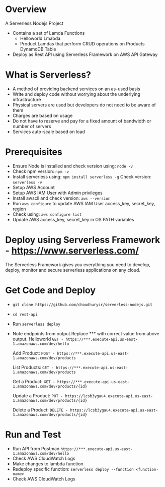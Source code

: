 # Overview
A Serverless Nodejs Project 
* Contains a set of Lamda Functions
    * Helloworld Lmabda
    * Product Lamdas that perform CRUD operations on Products DynamoDB Table
* Deploy as Rest API using Serverless Framework on AWS API Gateway


# What is Serverless?
* A method of providing backend services on an as-used basis
* Write and deploy code without worrying about the underlying infrastructure
* Physical servers are used but developers do not need to be aware of them
* Charges are based on usage
* Do not have to reserve and pay for a fixed amount of bandwidth or number of servers
* Services auto-scale based on load


# Prerequisites
* Ensure Node is installed and check version using: `node -v`
* Check npm version: `npm -v`
* Install serverless using: `npm install serverless -g` Check version: `serverless -v`
* Setup AWS Account
* Setup AWS IAM User with Admin privileges
* Install awscli and check version: `aws --version`
* Run `aws configure` to update AWS IAM User access_key, secret_key, region
* Check using: `aws configure list`
* Update AWS access_key, secret_key in OS PATH variables


# Deploy using Serverless Framework - https://www.serverless.com/
The Serverless Framework gives you everything you need to develop, deploy, monitor and secure serverless applications on any cloud.


# Get Code and Deploy
* `git clone https://github.com/choudhurysr/serverless-nodejs.git`

* `cd rest-api`

* Run `serverless deploy`

* Note endpoints from output.Replace *** with correct value from above output.
  Helloworld
  `GET - https://***.execute-api.us-east-1.amazonaws.com/dev/hello`

  Add Product:
  `POST - https://***.execute-api.us-east-1.amazonaws.com/dev/products`

  List Products:
  `GET - https://***.execute-api.us-east-1.amazonaws.com/dev/products`

  Get a Product:
  `GET - https://***.execute-api.us-east-1.amazonaws.com/dev/products/{id}`

  Update a Product:
  `PUT - https://lcsb3ygau4.execute-api.us-east-1.amazonaws.com/dev/products/{id}`
    
  Delete a Product:
  `DELETE - https://lcsb3ygau4.execute-api.us-east-1.amazonaws.com/dev/products/{id}`


# Run and Test
* Run API from Postman `https://***.execute-api.us-east-1.amazonaws.com/dev/hello`
* Check AWS CloudWatch Logs
* Make changes to lambda function
* Redeploy specific function: `serverless deploy --function <function-name>`
* Check AWS CloudWatch Logs
